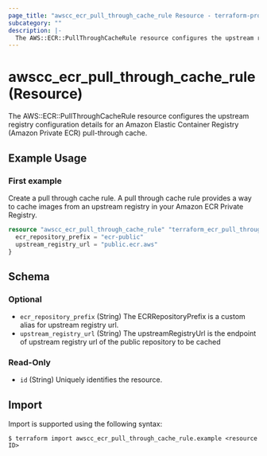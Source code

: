 ```yaml
---
page_title: "awscc_ecr_pull_through_cache_rule Resource - terraform-provider-awscc"
subcategory: ""
description: |-
  The AWS::ECR::PullThroughCacheRule resource configures the upstream registry configuration details for an Amazon Elastic Container Registry (Amazon Private ECR) pull-through cache.
---
```


# awscc_ecr_pull_through_cache_rule (Resource)

The AWS::ECR::PullThroughCacheRule resource configures the upstream registry configuration details for an Amazon Elastic Container Registry (Amazon Private ECR) pull-through cache.

## Example Usage

### First example
Create a pull through cache rule. A pull through cache rule provides a way to cache images from an upstream registry in your Amazon ECR Private Registry.
```terraform
resource "awscc_ecr_pull_through_cache_rule" "terraform_ecr_pull_through_cache_rule" {
  ecr_repository_prefix = "ecr-public"
  upstream_registry_url = "public.ecr.aws"
}
```


<!-- schema generated by tfplugindocs -->
## Schema

### Optional

- `ecr_repository_prefix` (String) The ECRRepositoryPrefix is a custom alias for upstream registry url.
- `upstream_registry_url` (String) The upstreamRegistryUrl is the endpoint of upstream registry url of the public repository to be cached

### Read-Only

- `id` (String) Uniquely identifies the resource.

## Import

Import is supported using the following syntax:

```shell
$ terraform import awscc_ecr_pull_through_cache_rule.example <resource ID>
```